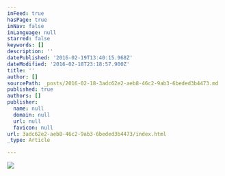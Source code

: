 ```yaml
---
inFeed: true
hasPage: true
inNav: false
inLanguage: null
starred: false
keywords: []
description: ''
datePublished: '2016-02-19T13:40:15.968Z'
dateModified: '2016-02-18T23:18:57.900Z'
title: ''
author: []
sourcePath: _posts/2016-02-18-3adc62e2-aeb8-46c2-9ab3-6beded3b4473.md
published: true
authors: []
publisher:
  name: null
  domain: null
  url: null
  favicon: null
url: 3adc62e2-aeb8-46c2-9ab3-6beded3b4473/index.html
_type: Article

---
```

![](https://the-grid-user-content.s3-us-west-2.amazonaws.com/0bd870b6-2104-42e7-863b-26991a198811.JPG)